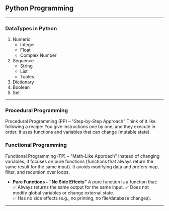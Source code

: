 ## Python Programming
---
### DataTypes in Python
1. Numeric
    - Integer
    - Float
    - Complex Number
2. Sequence
    - String
    - List
    - Tuples
3. Dictionary
4. Boolean
5. Set

---
### Procedural Programming
Procedural Programming (PP) – "Step-by-Step Approach"
Think of it like following a recipe: You give instructions one by one, and they execute in order. It uses functions and variables that can change (mutable state).

### Functional Programming
Functional Programming (FP) – "Math-Like Approach"
Instead of changing variables, it focuses on pure functions (functions that always return the same result for the same input). It avoids modifying data and prefers map, filter, and recursion over loops.

- **Pure Functions – "No Side Effects"**
A pure function is a function that:<br>
✅ Always returns the same output for the same input.
✅ Does not modify global variables or change external state.<br>
✅ Has no side effects (e.g., no printing, no file/database changes).<br>

---

